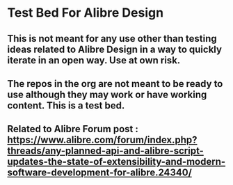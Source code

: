 # Test Bed For Alibre Design
## This is not meant for any use other than testing ideas related to Alibre Design in a way to quickly iterate in an open way. Use at own risk.

## The repos in the org are not meant to be ready to use although they may work or have working content. This is a test bed.

## Related to Alibre Forum post : https://www.alibre.com/forum/index.php?threads/any-planned-api-and-alibre-script-updates-the-state-of-extensibility-and-modern-software-development-for-alibre.24340/


